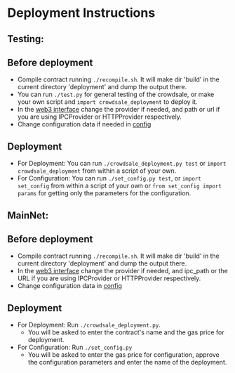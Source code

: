 # Deployment Instructions


## Testing:

## Before deployment

- Compile contract running `./recompile.sh`. It will make dir 'build' in the current directory 'deployment' and dump the output there.
- You can run `./test.py` for general testing of the crowdsale, or make your own script and `import crowdsale_deployment` to deploy it.
- In the [web3 interface](web3_interface.py) change the provider if needed, and path or url if you are using IPCProvider or HTTPProvider respectively.
- Change configuration data if needed in [config](config.py)

## Deployment

- For Deployment: You can run `./crowdsale_deployment.py test` or `import crowdsale_deployment` from within a script of your own.
- For Configuration: You can run `./set_config.py test`, or `import set_config` from within a script of your own or `from set_config import params` for getting only the parameters for the configuration.


## MainNet:

## Before deployment

- Compile contract running `./recompile.sh`. It will make dir 'build' in the current directory 'deployment' and dump the output there.
- In the [web3 interface](web3_interface.py) change the provider if needed, and ipc_path or the URL if you are using IPCProvider or HTTPProvider respectively.
- Change configuration data in [config](config.py)

## Deployment

- For Deployment: Run `./crowdsale_deployment.py`.
  - You will be asked to enter the contract's name and the gas price for deployment.
- For Configuration: Run `./set_config.py`
  - You will be asked to enter the gas price for configuration, approve the configuration parameters and enter the name of the deployment.
